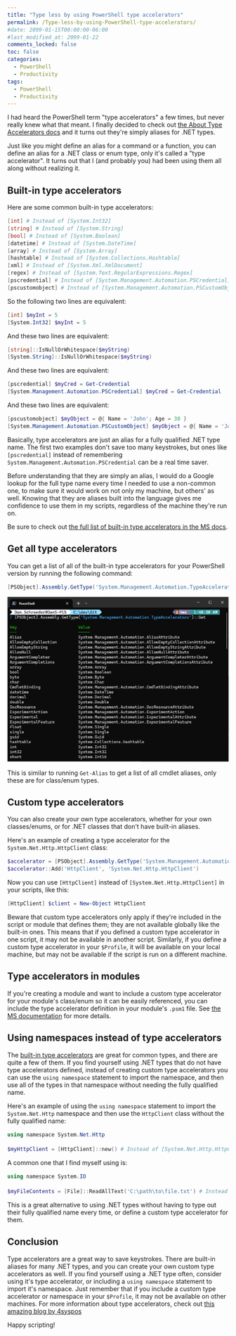 ```yaml
---
title: "Type less by using PowerShell type accelerators"
permalink: /Type-less-by-using-PowerShell-type-accelerators/
#date: 2099-01-15T00:00:00-06:00
#last_modified_at: 2099-01-22
comments_locked: false
toc: false
categories:
  - PowerShell
  - Productivity
tags:
  - PowerShell
  - Productivity
---
```


I had heard the PowerShell term "type accelerators" a few times, but never really knew what that meant.
I finally decided to check out [the About Type Accelerators docs](https://learn.microsoft.com/en-us/powershell/module/microsoft.powershell.core/about/about_type_accelerators) and it turns out they're simply aliases for .NET types.

Just like you might define an alias for a command or a function, you can define an alias for a .NET class or enum type, only it's called a "type accelerator".
It turns out that I (and probably you) had been using them all along without realizing it.

## Built-in type accelerators

Here are some common built-in type accelerators:

```powershell
[int] # Instead of [System.Int32]
[string] # Instead of [System.String]
[bool] # Instead of [System.Boolean]
[datetime] # Instead of [System.DateTime]
[array] # Instead of [System.Array]
[hashtable] # Instead of [System.Collections.Hashtable]
[xml] # Instead of [System.Xml.XmlDocument]
[regex] # Instead of [System.Text.RegularExpressions.Regex]
[pscredential] # Instead of [System.Management.Automation.PSCredential]
[pscustomobject] # Instead of [System.Management.Automation.PSCustomObject]
```

So the following two lines are equivalent:

```powershell
[int] $myInt = 5
[System.Int32] $myInt = 5
```

And these two lines are equivalent:

```powershell
[string]::IsNullOrWhitespace($myString)
[System.String]::IsNullOrWhitespace($myString)
```

And these two lines are equivalent:

```powershell
[pscredential] $myCred = Get-Credential
[System.Management.Automation.PSCredential] $myCred = Get-Credential
```

And these two lines are equivalent:

```powershell
[pscustomobject] $myObject = @{ Name = 'John'; Age = 30 }
[System.Management.Automation.PSCustomObject] $myObject = @{ Name = 'John'; Age = 30 }
```

Basically, type accelerators are just an alias for a fully qualified .NET type name.
The first two examples don't save too many keystrokes, but ones like `[pscredential]` instead of remembering `System.Management.Automation.PSCredential` can be a real time saver.

Before understanding that they are simply an alias, I would do a Google lookup for the full type name every time I needed to use a non-common one, to make sure it would work on not only my machine, but others' as well.
Knowing that they are aliases built into the language gives me confidence to use them in my scripts, regardless of the machine they're run on.

Be sure to check out [the full list of built-in type accelerators in the MS docs](https://learn.microsoft.com/en-us/powershell/module/microsoft.powershell.core/about/about_type_accelerators).

## Get all type accelerators

You can get a list of all of the built-in type accelerators for your PowerShell version by running the following command:

```powershell
[PSObject].Assembly.GetType('System.Management.Automation.TypeAccelerators')::Get
```

![Get all type accelerators](/assets/Posts/2024-10-14-Type-less-by-using-PowerShell-type-accelerators/PowerShell-get-all-type-accelerators.png)

This is similar to running `Get-Alias` to get a list of all cmdlet aliases, only these are for class/enum types.

## Custom type accelerators

You can also create your own type accelerators, whether for your own classes/enums, or for .NET classes that don't have built-in aliases.

Here's an example of creating a type accelerator for the `System.Net.Http.HttpClient` class:

```powershell
$accelerator = [PSObject].Assembly.GetType('System.Management.Automation.TypeAccelerators')
$accelerator::Add('HttpClient', 'System.Net.Http.HttpClient')
```

Now you can use `[HttpClient]` instead of `[System.Net.Http.HttpClient]` in your scripts, like this:

```powershell
[HttpClient] $client = New-Object HttpClient
```

Beware that custom type accelerators only apply if they're included in the script or module that defines them; they are not available globally like the built-in ones.
This means that if you defined a custom type accelerator in one script, it may not be available in another script.
Similarly, if you define a custom type accelerator in your `$Profile`, it will be available on your local machine, but may not be available if the script is run on a different machine.

## Type accelerators in modules

If you're creating a module and want to include a custom type accelerator for your module's class/enum so it can be easily referenced, you can include the type accelerator definition in your module's `.psm1` file.
See [the MS documentation](https://learn.microsoft.com/en-us/powershell/module/microsoft.powershell.core/about/about_classes#exporting-classes-with-type-accelerators) for more details.

## Using namespaces instead of type accelerators

The [built-in type accelerators](https://learn.microsoft.com/en-us/powershell/module/microsoft.powershell.core/about/about_type_accelerators) are great for common types, and there are quite a few of them.
If you find yourself using .NET types that do not have type accelerators defined, instead of creating custom type accelerators you can use the `using namespace` statement to import the namespace, and then use all of the types in that namespace without needing the fully qualified name.

Here's an example of using the `using namespace` statement to import the `System.Net.Http` namespace and then use the `HttpClient` class without the fully qualified name:

```powershell
using namespace System.Net.Http

$myHttpClient = [HttpClient]::new() # Instead of [System.Net.Http.HttpClient]::new()
```

A common one that I find myself using is:

```powershell
using namespace System.IO

$myFileContents = [File]::ReadAllText('C:\path\to\file.txt') # Instead of [System.IO.File]::ReadAllText('C:\path\to\file.txt')
```

This is a great alternative to using .NET types without having to type out their fully qualified name every time, or define a custom type accelerator for them.

## Conclusion

Type accelerators are a great way to save keystrokes.
There are built-in aliases for many .NET types, and you can create your own custom type accelerators as well.
If you find yourself using a .NET type often, consider using it's type accelerator, or including a `using namespace` statement to import it's namespace.
Just remember that if you include a custom type accelerator or namespace in your `$Profile`, it may not be available on other machines.
For more information about type accelerators, check out [this amazing blog by 4syspos](https://4sysops.com/archives/using-powershell-type-accelerators/)

Happy scripting!

